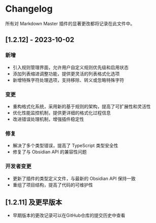 # Changelog

所有对 Markdown Master 插件的显著更改都将记录在此文件中。

## [1.2.12] - 2023-10-02

### 新增
- 引入规则管理界面，允许用户自定义规则优先级和启用状态
- 添加列表缩进调整功能，提供更灵活的列表格式化选项
- 新增特殊字符处理选项，支持移除、转义或忽略特殊字符

### 变更
- 重构格式化系统，采用新的基于规则的架构，提高了可扩展性和灵活性
- 优化性能监控机制，提供更详细的格式化过程信息
- 改进错误处理机制，增强插件稳定性

### 修复
- 解决了多个类型错误，提高了 TypeScript 类型安全性
- 修复了与 Obsidian API 的兼容性问题

### 开发者变更
- 更新了插件的类型定义文件，与最新的 Obsidian API 保持一致
- 重组了项目结构，提高了代码的可维护性

## [1.2.11] 及更早版本

- 早期版本的更改记录可以在GitHub仓库的提交历史中查看